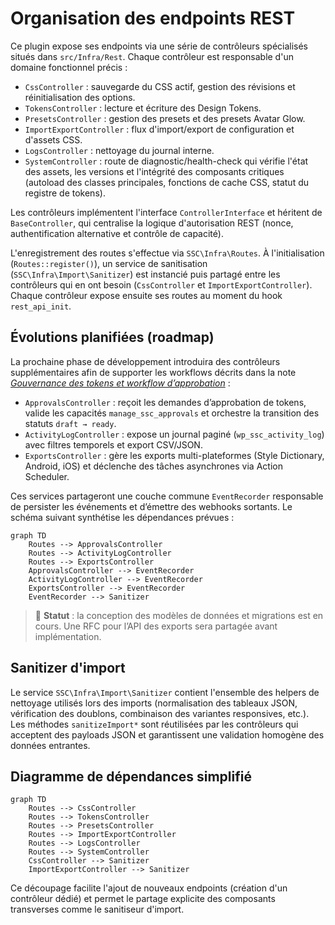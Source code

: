 # Organisation des endpoints REST

Ce plugin expose ses endpoints via une série de contrôleurs spécialisés situés dans `src/Infra/Rest`. Chaque contrôleur est responsable d'un domaine fonctionnel précis :

- `CssController` : sauvegarde du CSS actif, gestion des révisions et réinitialisation des options.
- `TokensController` : lecture et écriture des Design Tokens.
- `PresetsController` : gestion des presets et des presets Avatar Glow.
- `ImportExportController` : flux d'import/export de configuration et d'assets CSS.
- `LogsController` : nettoyage du journal interne.
- `SystemController` : route de diagnostic/health-check qui vérifie l'état des assets, les versions et l'intégrité des composants critiques (autoload des classes principales, fonctions de cache CSS, statut du registre de tokens).

Les contrôleurs implémentent l'interface `ControllerInterface` et héritent de `BaseController`, qui centralise la logique d'autorisation REST (nonce, authentification alternative et contrôle de capacité).

L'enregistrement des routes s'effectue via `SSC\Infra\Routes`. À l'initialisation (`Routes::register()`), un service de sanitisation (`SSC\Infra\Import\Sanitizer`) est instancié puis partagé entre les contrôleurs qui en ont besoin (`CssController` et `ImportExportController`). Chaque contrôleur expose ensuite ses routes au moment du hook `rest_api_init`.

## Évolutions planifiées (roadmap)

La prochaine phase de développement introduira des contrôleurs supplémentaires afin de supporter les workflows décrits dans la note [_Gouvernance des tokens et workflow d’approbation_](./TOKEN-GOVERNANCE-AND-DEBUG.md) :

- `ApprovalsController` : reçoit les demandes d’approbation de tokens, valide les capacités `manage_ssc_approvals` et orchestre la transition des statuts `draft → ready`.
- `ActivityLogController` : expose un journal paginé (`wp_ssc_activity_log`) avec filtres temporels et export CSV/JSON.
- `ExportsController` : gère les exports multi-plateformes (Style Dictionary, Android, iOS) et déclenche des tâches asynchrones via Action Scheduler.

Ces services partageront une couche commune `EventRecorder` responsable de persister les événements et d’émettre des webhooks sortants. Le schéma suivant synthétise les dépendances prévues :

```mermaid
graph TD
    Routes --> ApprovalsController
    Routes --> ActivityLogController
    Routes --> ExportsController
    ApprovalsController --> EventRecorder
    ActivityLogController --> EventRecorder
    ExportsController --> EventRecorder
    EventRecorder --> Sanitizer
```

> 📌 **Statut** : la conception des modèles de données et migrations est en cours. Une RFC pour l’API des exports sera partagée avant implémentation.

## Sanitizer d'import

Le service `SSC\Infra\Import\Sanitizer` contient l'ensemble des helpers de nettoyage utilisés lors des imports (normalisation des tableaux JSON, vérification des doublons, combinaison des variantes responsives, etc.). Les méthodes `sanitizeImport*` sont réutilisées par les contrôleurs qui acceptent des payloads JSON et garantissent une validation homogène des données entrantes.

## Diagramme de dépendances simplifié

```mermaid
graph TD
    Routes --> CssController
    Routes --> TokensController
    Routes --> PresetsController
    Routes --> ImportExportController
    Routes --> LogsController
    Routes --> SystemController
    CssController --> Sanitizer
    ImportExportController --> Sanitizer
```

Ce découpage facilite l'ajout de nouveaux endpoints (création d'un contrôleur dédié) et permet le partage explicite des composants transverses comme le sanitiseur d'import.

